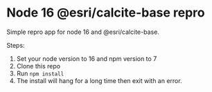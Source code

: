 # Node 16 @esri/calcite-base repro

Simple repro app for node 16 and @esri/calcite-base.

Steps:
1. Set your node version to 16 and npm version to 7
1. Clone this repo
1. Run `npm install`
1. The install will hang for a long time then exit with an error.
